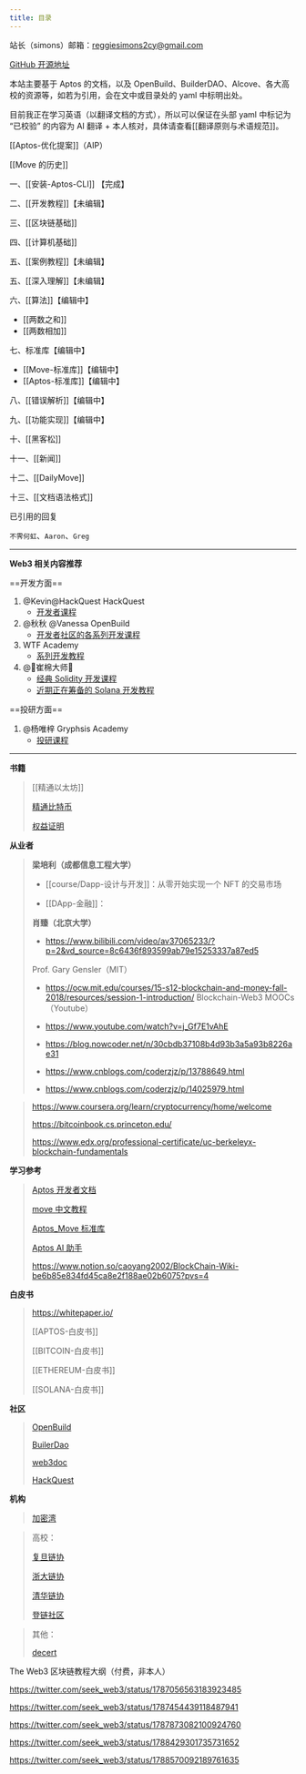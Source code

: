 ```yaml
---
title: 目录
---
```

站长（simons）邮箱：[reggiesimons2cy@gmail.com](mailto:reggiesimons2cy@gmail.com)

[GitHub 开源地址](https://github.com/caoyang2002/aptos_tutorial_quartz)

本站主要基于 Aptos 的文档，以及 OpenBuild、BuilderDAO、Alcove、各大高校的资源等，如若为引用，会在文中或目录处的 yaml 中标明出处。

目前我正在学习英语（以翻译文档的方式），所以可以保证在头部 yaml 中标记为 “已校验” 的内容为 AI 翻译 + 本人核对，具体请查看[[翻译原则与术语规范]]。

[[Aptos-优化提案]]（AIP）

[[Move 的历史]]

一、[[安装-Aptos-CLI]] 【完成】

二、[[开发教程]]【未编辑】

三、[[区块链基础]]

四、[[计算机基础]]

五、[[案例教程]]【未编辑】

五、[[深入理解]]【未编辑】

六、[[算法]]【编辑中】

- [[两数之和]]
- [[两数相加]]

七、标准库【编辑中】

- [[Move-标准库]]【编辑中】
- [[Aptos-标准库]]【编辑中】

八、[[错误解析]]【编辑中】

九、[[功能实现]]【编辑中】

十、[[黑客松]]

十一、[[新闻]]

十二、[[DailyMove]]

十三、[[文档语法格式]]


已引用的回复

`不霁何虹`、`Aaron`、`Greg`



---
**Web3 相关内容推荐**

==开发方面==
1. @Kevin@HackQuest  HackQuest 
	- [开发者课程](https://hackquest.io)
1. @秋秋 @Vanessa OpenBuild 
	- [开发者社区的各系列开发课程](https://openbuild.xyz/)
2. WTF Academy 
	- [系列开发教程](https://www.wtf.academy/)
3. @🌊崔棉大师👾 
	- [经典 Solidity 开发课程](https://www.bilibili.com/video/BV1oZ4y1B7WS/)
    - [近期正在筹备的 Solana 开发教程](https://github.com/Fankouzu/solana-basic-ui)

==投研方面==
1. @杨唯梓 Gryphsis Academy 
	- [投研课程](https://www.gryphsis.com/)

---
**书籍**
>
>[[精通以太坊]]
>
>[精通比特币](https://github.com/inoutcode/bitcoin_book_2nd)
>
>[权益证明]()

**从业者**
>
> **梁培利（成都信息工程大学）**
>
> - [[course/Dapp-设计与开发]]：从零开始实现一个 NFT 的交易市场
>
> - [[DApp-金融]]：
>
>
> **肖臻（北京大学）**
>
> - https://www.bilibili.com/video/av37065233/?p=2&vd_source=8c6436f893599ab79e15253337a87ed5
> 
> Prof. Gary Gensler（MIT）
> 
> - https://ocw.mit.edu/courses/15-s12-blockchain-and-money-fall-2018/resources/session-1-introduction/
>Blockchain-Web3 MOOCs（Youtube）
>- https://www.youtube.com/watch?v=j_Gf7E1vAhE
>
>
> - https://blog.nowcoder.net/n/30cbdb37108b4d93b3a5a93b8226ae31
> - https://www.cnblogs.com/coderzjz/p/13788649.html
> - https://www.cnblogs.com/coderzjz/p/14025979.html

> https://www.coursera.org/learn/cryptocurrency/home/welcome
>
> https://bitcoinbook.cs.princeton.edu/
>
> https://www.edx.org/professional-certificate/uc-berkeleyx-blockchain-fundamentals


**学习参考**
>
> [Aptos 开发者文档](https://gushi10546.gitbook.io/aptos-kai-fa-zhe-wen-dang/kai-fa-zhe-jiao-cheng/ni-de-di-yi-bi-jiao-yi)
>
> [move 中文教程](https://move-dao.github.io/move-book-zh/move-tutorial.html)
>
> [Aptos_Move 标准库](https://aptos.dev/reference/move/)
>
> [Aptos AI 助手](https://assistant.aptosfoundation.org)
> 
> https://www.notion.so/caoyang2002/BlockChain-Wiki-be6b85e834fd45ca8e2f188ae02b6075?pvs=4
> 


**白皮书**
> 
> https://whitepaper.io/
>
> [[APTOS-白皮书]]
>
> [[BITCOIN-白皮书]]
> 
> [[ETHEREUM-白皮书]]
> 
> [[SOLANA-白皮书]]
> 

**社区**
>
> [OpenBuild](https://openbuild.xyz)
>
> [BuilerDao](https://buidlerdao.xyz)
>
> [web3doc](https://aptos.web3doc.top/guides/getting-started)
>
>[HackQuest](hackquest.io)


**机构**
> 
> [加密湾](https://jiami.one)
> 

> 高校：
>
> [复旦链协](https://www.fudanblockchain.club)
>
> [浙大链协](https://zjubcadocs.readthedocs.io/zh-cn/)
>
> [清华链协](https://www.thubadao.xyz/aboutus)
>
> [登链社区](https://learnblockchain.cn)


> 其他：
>
> [decert](https://decert.me/)



The Web3 区块链教程大纲（付费，非本人）

https://twitter.com/seek_web3/status/1787056563183923485

https://twitter.com/seek_web3/status/1787454439118487941

https://twitter.com/seek_web3/status/1787873082100924760

https://twitter.com/seek_web3/status/1788429301735731652

https://twitter.com/seek_web3/status/1788570092189761635